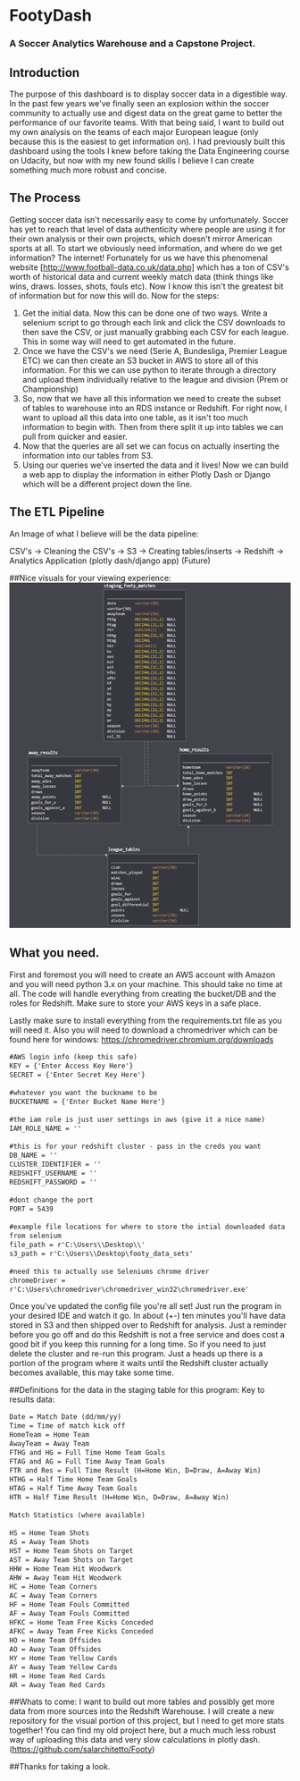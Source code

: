 # FootyDash

### A Soccer Analytics Warehouse and a Capstone Project.

## Introduction
The purpose of this dashboard is to display soccer data in a digestible way. In the past few years we've finally seen an explosion within the soccer community to actually use and digest data on the great game to better the performance of our favorite teams. With that being said, I want to build out my own analysis on the teams of each major European league (only because this is the easiest to get information on). I had previously built this dashboard using the tools I knew before taking the Data Engineering course on Udacity, but now with my new found skills I believe I can create something much more robust and concise. 

## The Process 
Getting soccer data isn't necessarily easy to come by unfortunately. Soccer has yet to reach that level of data authenticity where people are using it for their own analysis or their own projects, which doesn't mirror American sports at all. To start we obviously need information, and where do we get information? The internet! Fortunately for us we have this phenomenal website [http://www.football-data.co.uk/data.php] which has a ton of CSV's worth of historical data and current weekly match data (think things like wins, draws. losses, shots, fouls etc). Now I know this isn't the greatest bit of information but for now this will do. Now for the steps:

1. Get the initial data. Now this can be done one of two ways. Write a selenium script to go through each link and click the CSV downloads to then save the CSV, or just manually grabbing each CSV for each league. This in some way will need to get automated in the future.
2. Once we have the CSV's we need (Serie A, Bundesliga, Premier League ETC) we can then create an S3 bucket in AWS to store all of this information. For this we can use python to iterate through a directory and upload them individually relative to the league and division (Prem or Championship)
3. So, now that we have all this information we need to create the subset of tables to warehouse into an RDS instance or Redshift. For right now, I want to upload all this data into one table, as it isn't too much information to begin with. Then from there split it up into tables we can pull from quicker and easier. 
4. Now that the queries are all set we can focus on actually inserting the information into our tables from S3. 
6. Using our queries we've inserted the data and it lives! Now we can build a web app to display the information in either Plotly Dash or Django which will be a different project down the line. 

## The ETL Pipeline
An Image of what I believe will be the data pipeline:

CSV's -> Cleaning the CSV's -> S3 -> Creating tables/inserts -> Redshift -> Analytics Application (plotly dash/django app) (Future)


##Nice visuals for your viewing experience:
![Tables in Redshift](footy_tables.PNG)



## What you need.
First and foremost you will need to create an AWS account with Amazon and you will need python 3.x on your machine. This should take no time at all. 
The code will handle everything from creating the bucket/DB and the roles for Redshift. 
Make sure to store your AWS keys in a safe place.

Lastly make sure to install everything from the requirements.txt file as you will need it. 
Also you will need to download a chromedriver which can be found here for windows: https://chromedriver.chromium.org/downloads

    #AWS login info (keep this safe)
    KEY = {'Enter Access Key Here'}
    SECRET = {'Enter Secret Key Here'}
    
    #whatever you want the buckname to be 
    BUCKETNAME = {'Enter Bucket Name Here'}
    
    #the iam role is just user settings in aws (give it a nice name)
    IAM_ROLE_NAME = ''
    
    #this is for your redshift cluster - pass in the creds you want
    DB_NAME = ''
    CLUSTER_IDENTIFIER = ''
    REDSHIFT_USERNAME = ''
    REDSHIFT_PASSWORD = ''
    
    #dont change the port
    PORT = 5439 
    
    #example file locations for where to store the intial downloaded data from selenium
    file_path = r'C:\Users\\Desktop\\'
    s3_path = r'C:\Users\\Desktop\footy_data_sets'
    
    #need this to actually use Seleniums chrome driver
    chromeDriver = r'C:\Users\chromedriver\chromedriver_win32\chromedriver.exe'
    
Once you've updated the config file you're all set! Just run the program in your desired IDE and watch it go. In about (+-) ten
minutes you'll have data stored in S3 and then shipped over to Redshift for analysis. Just a reminder before you go off and do this
Redshift is not a free service and does cost a good bit if you keep this running for a long time. So if you need to just
delete the cluster and re-run this program. Just a heads up there is a portion of the program where it waits until
the Redshift cluster actually becomes available, this may take some time. 

##Definitions for the data in the staging table for this program:
    Key to results data:
    
    Date = Match Date (dd/mm/yy)
    Time = Time of match kick off
    HomeTeam = Home Team
    AwayTeam = Away Team
    FTHG and HG = Full Time Home Team Goals
    FTAG and AG = Full Time Away Team Goals
    FTR and Res = Full Time Result (H=Home Win, D=Draw, A=Away Win)
    HTHG = Half Time Home Team Goals
    HTAG = Half Time Away Team Goals
    HTR = Half Time Result (H=Home Win, D=Draw, A=Away Win)
    
    Match Statistics (where available)
    
    HS = Home Team Shots
    AS = Away Team Shots
    HST = Home Team Shots on Target
    AST = Away Team Shots on Target
    HHW = Home Team Hit Woodwork
    AHW = Away Team Hit Woodwork
    HC = Home Team Corners
    AC = Away Team Corners
    HF = Home Team Fouls Committed
    AF = Away Team Fouls Committed
    HFKC = Home Team Free Kicks Conceded
    AFKC = Away Team Free Kicks Conceded
    HO = Home Team Offsides
    AO = Away Team Offsides
    HY = Home Team Yellow Cards
    AY = Away Team Yellow Cards
    HR = Home Team Red Cards
    AR = Away Team Red Cards
    
##Whats to come:
I want to build out more tables and possibly get more data from more sources into the Redshift Warehouse. I will 
create a new repository for the visual portion of this project, but I need to get more stats together! You can find my 
old project here, but a much much less robust way of uploading this data and very slow calculations in plotly dash. 
(https://github.com/salarchitetto/Footy)

##Thanks for taking a look. 